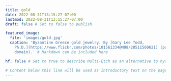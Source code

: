 ```yaml
---
title: gold
date: 2022-08-31T13:15:27-07:00
lastmod: 2022-08-31T13:15:27-07:00
draft: false # Set to false to publish

featured_image:
  file: 'images/gold.jpg'
  caption: 'Byzantine Greece gold jewelry. By [Gary Lee Todd,
    Ph.D.](https://www.flickr.com/photos/101561334@N08/28511560621) (public
    domain).' # Markdown can be included here

hf: false # Set to true to describe Multi-Etch as an alternative to hydrofluoric acid for this metal.

# Content below this line will be used as introductory text on the page.
---
```


